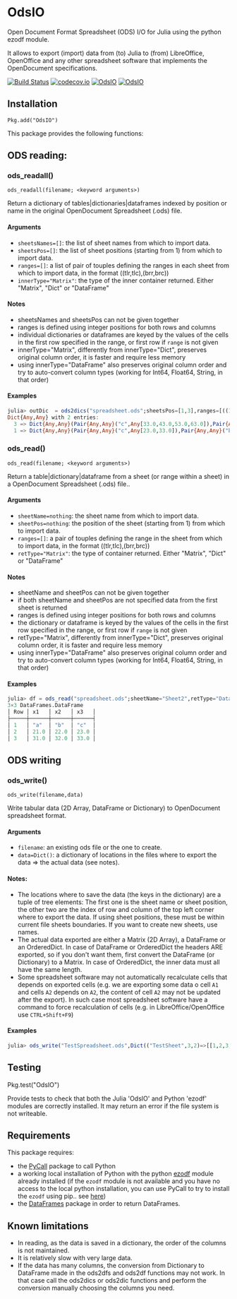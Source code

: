 # OdsIO

Open Document Format Spreadsheet (ODS) I/O for Julia using the python ezodf module.

It allows to export (import) data from (to) Julia to (from) LibreOffice, OpenOffice and any other spreadsheet software that implements the OpenDocument specifications.

[![Build Status](https://travis-ci.org/sylvaticus/OdsIO.jl.svg?branch=master)](https://travis-ci.org/sylvaticus/OdsIO.jl)
[![codecov.io](http://codecov.io/github/sylvaticus/OdsIO.jl/coverage.svg?branch=master)](http://codecov.io/github/sylvaticus/OdsIO.jl?branch=master)
[![OdsIO](http://pkg.julialang.org/badges/OdsIO_0.6.svg)](http://pkg.julialang.org/?pkg=OdsIO&ver=0.6)
[![OdsIO](http://pkg.julialang.org/badges/OdsIO_1.0.svg)](http://pkg.julialang.org/?pkg=OdsIO&ver=1.0)

## Installation
`Pkg.add("OdsIO")`

This package provides the following functions:

## ODS reading:

### ods_readall()

    ods_readall(filename; <keyword arguments>)

Return a dictionary of tables|dictionaries|dataframes indexed by position or name in the original OpenDocument Spreadsheet (.ods) file.

#### Arguments
* `sheetsNames=[]`: the list of sheet names from which to import data.
* `sheetsPos=[]`: the list of sheet positions (starting from 1) from which to import data.
* `ranges=[]`: a list of pair of touples defining the ranges in each sheet from which to import data, in the format ((tlr,tlc),(brr,brc))
* `innerType="Matrix"`: the type of the inner container returned. Either "Matrix", "Dict" or "DataFrame"

#### Notes
* sheetsNames and sheetsPos can not be given together
* ranges is defined using integer positions for both rows and columns
* individual dictionaries or dataframes are keyed by the values of the cells in the first row specified in the range, or first row if `range` is not given
* innerType="Matrix", differently from innerType="Dict", preserves original column order, it is faster and require less memory
* using innerType="DataFrame" also preserves original column order and try to auto-convert column types (working for Int64, Float64, String, in that order)

#### Examples
```julia
julia> outDic  = ods2dics("spreadsheet.ods";sheetsPos=[1,3],ranges=[((1,1),(3,3)),((2,2),(6,4))], innerType="Dict")
Dict{Any,Any} with 2 entries:
  3 => Dict{Any,Any}(Pair{Any,Any}("c",Any[33.0,43.0,53.0,63.0]),Pair{Any,Any}("b",Any[32.0,42.0,52.0,62.0]),Pair{Any,Any}("d",Any[34.0,44.0,54.…
  1 => Dict{Any,Any}(Pair{Any,Any}("c",Any[23.0,33.0]),Pair{Any,Any}("b",Any[22.0,32.0]),Pair{Any,Any}("a",Any[21.0,31.0]))
```

### ods_read()

    ods_read(filename; <keyword arguments>)

Return a  table|dictionary|dataframe from a sheet (or range within a sheet) in a OpenDocument Spreadsheet (.ods) file..

#### Arguments
* `sheetName=nothing`: the sheet name from which to import data.
* `sheetPos=nothing`: the position of the sheet (starting from 1) from which to import data.
* `ranges=[]`: a pair of touples defining the range in the sheet from which to import data, in the format ((tlr,tlc),(brr,brc))
* `retType="Matrix"`: the type of container returned. Either "Matrix", "Dict" or "DataFrame"

#### Notes
* sheetName and sheetPos can not be given together
* if both sheetName and sheetPos are not specified data from the first sheet is returned
* ranges is defined using integer positions for both rows and columns
* the dictionary or dataframe is keyed by the values of the cells in the first row specified in the range, or first row if `range` is not given
* retType="Matrix", differently from innerType="Dict", preserves original column order, it is faster and require less memory
* using innerType="DataFrame" also preserves original column order and try to auto-convert column types (working for Int64, Float64, String, in that order)

#### Examples
```julia
julia> df = ods_read("spreadsheet.ods";sheetName="Sheet2",retType="DataFrame")
3×3 DataFrames.DataFrame
│ Row │ x1   │ x2   │ x3   │
├─────┼──────┼──────┼──────┤
│ 1   │ "a"  │ "b"  │ "c"  │
│ 2   │ 21.0 │ 22.0 │ 23.0 │
│ 3   │ 31.0 │ 32.0 │ 33.0 │
```


## ODS writing

### ods_write()

    ods_write(filename,data)

Write tabular data (2D Array, DataFrame or Dictionary) to OpenDocument spreadsheet format.

#### Arguments
* `filename`:    an existing ods file or the one to create.
* `data=Dict()`: a dictionary of locations in the files where to export the data => the actual data (see notes).

#### Notes:
* The locations where to save the data (the keys in the dictionary) are a tuple of tree elements:
The first one is the sheet name or sheet position, the other two are the index of row and column of the top
left corner where to export the data.
If using sheet positions, these must be within current file sheets boundaries. If you want to create new sheets,
use names.
* The actual data exported are either a Matrix (2D Array), a DataFrame or an OrderedDict. In case of DataFrame or
OrderedDict the headers ARE exported, so if you don't want them, first convert the DataFrame (or Dictionary)
to a Matrix. In case of OrderedDict, the inner data must all have the same length.
* Some spreadsheet software may not automatically recalculate cells that depends on exported cells (e.g. we are exporting
some data o cell `A1` and cells `A2` depends on `A2`, the content of cell `A2` may not be updated after the export).
In such case most spreadsheet software have a command to force recalculation of cells (e.g. in LibreOffice/OpenOffice
use `CTRL+Shift+F9`)

#### Examples
```julia
julia> ods_write("TestSpreadsheet.ods",Dict(("TestSheet",3,2)=>[[1,2,3,4,5] [6,7,8,9,10]]))
```

## Testing

Pkg.test("OdsIO")

Provide tests to check that both the Julia 'OdsIO' and Python 'ezodf' modules are correctly installed. It may return an error if the file system is not writeable.


## Requirements

This package requires:
- the [PyCall](https://github.com/JuliaPy/PyCall.jl) package to call Python
- a working local installation of Python with the python [ezodf](https://github.com/T0ha/ezodf) module already installed (if the `ezodf` module is not available and you have no access to the local python installation, you can use PyCall to try to install the `ezodf` using pip.. see [here](https://gist.github.com/Luthaf/368a23981c8ec095c3eb))
- the [DataFrames](https://github.com/JuliaStats/DataFrames.jl) package in order to return DataFrames.

## Known limitations

* In reading, as the data is saved in a dictionary, the order of the columns is not maintained.
* It is relatively slow with very large data.
* If the data has many columns, the conversion from Dictionary to DataFrame made in the ods2dfs and ods2df functions may not work. In that case call the ods2dics or ods2dic functions and perform the conversion manually choosing the columns you need.

